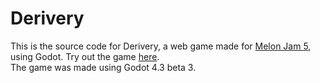 # Derivery
This is the source code for Derivery, a web game made for [Melon Jam 5](https://itch.io/jam/melonjam5), using Godot. Try out the game [here](https://hrast.itch.io/derivery). \
The game was made using Godot 4.3 beta 3.
